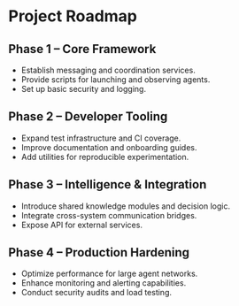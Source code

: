 # Project Roadmap

## Phase 1 – Core Framework
- Establish messaging and coordination services.
- Provide scripts for launching and observing agents.
- Set up basic security and logging.

## Phase 2 – Developer Tooling
- Expand test infrastructure and CI coverage.
- Improve documentation and onboarding guides.
- Add utilities for reproducible experimentation.

## Phase 3 – Intelligence & Integration
- Introduce shared knowledge modules and decision logic.
- Integrate cross-system communication bridges.
- Expose API for external services.

## Phase 4 – Production Hardening
- Optimize performance for large agent networks.
- Enhance monitoring and alerting capabilities.
- Conduct security audits and load testing.
